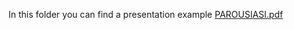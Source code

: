 In this folder you can find a presentation example
[PAROUSIASI.pdf](https://github.com/Stathenia/Digital-Storytelling-Group-Assignment/files/11628496/PAROUSIASI.pdf)
